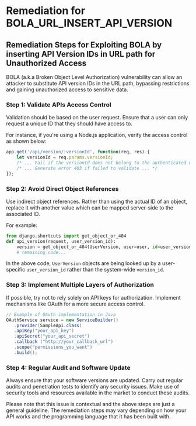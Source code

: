 # Remediation for BOLA_URL_INSERT_API_VERSION

## Remediation Steps for Exploiting BOLA by inserting API Version IDs in URL path for Unauthorized Access
BOLA (a.k.a Broken Object Level Authorization) vulnerability can allow an attacker to substitute API version IDs in the URL path, bypassing restrictions and gaining unauthorized access to sensitive data.

### Step 1: Validate APIs Access Control
Validation should be based on the user request. Ensure that a user can only request a unique ID that they should have access to.

For instance, if you're using a Node.js application, verify the access control as shown below:

```javascript
app.get('/api/version/:versionId', function(req, res) {
    let versionId = req.params.versionId;
    /* ... Fail if the versionId does not belong to the authenticated user ... */
    /* ... Generate error 403 if failed to validate ... */
});
```
### Step 2: Avoid Direct Object References
Use indirect object references. Rather than using the actual ID of an object, replace it with another value which can be mapped server-side to the associated ID. 

For example:

```python
from django.shortcuts import get_object_or_404
def api_version(request, user_version_id):
    version = get_object_or_404(UserVersion, user=user, id=user_version_id)
    # remaining code...
```
In the above code, `UserVersion` objects are being looked up by a user-specific `user_version_id` rather than the system-wide `version_id`.

### Step 3: Implement Multiple Layers of Authorization
If possible, try not to rely solely on API keys for authorization. Implement mechanisms like OAuth for a more secure access control.

```java
// Example of OAuth implementation in Java
OAuthService service = new ServiceBuilder()
   .provider(SampleApi.class)
   .apiKey("your_api_key")
   .apiSecret("your_api_secret")
   .callback ("http://your_callback_url")
   .scope("permissions_you_want")
   .build();
```
### Step 4: Regular Audit and Software Update
Always ensure that your software versions are updated. Carry out regular audits and penetration tests to identify any security issues. Make use of security tools and resources available in the market to conduct these audits. 

Please note that this issue is contextual and the above steps are just a general guideline. The remediation steps may vary depending on how your API works and the programming language that it has been built with.